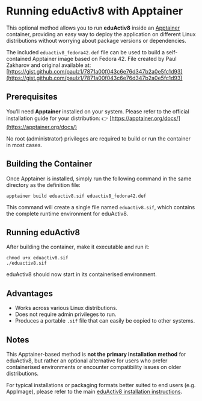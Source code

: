 # Running eduActiv8 with Apptainer

This optional method allows you to run **eduActiv8** inside an [Apptainer](https://apptainer.org/) container, providing an easy way to deploy the application on different Linux distributions without worrying about package versions or dependencies.

The included `eduactiv8_fedora42.def` file can be used to build a self-contained Apptainer image based on Fedora 42.
File created by Paul Zakharov and original available at: [https://gist.github.com/paulz1/7871a00f043c6e76d347b2a0e5fc1d93](https://gist.github.com/paulz1/7871a00f043c6e76d347b2a0e5fc1d93)

## Prerequisites

You’ll need **Apptainer** installed on your system.
Please refer to the official installation guide for your distribution:
👉 [https://apptainer.org/docs/](https://apptainer.org/docs/)

No root (administrator) privileges are required to build or run the container in most cases.

## Building the Container

Once Apptainer is installed, simply run the following command in the same directory as the definition file:

```
apptainer build eduactiv8.sif eduactiv8_fedora42.def
```

This command will create a single file named `eduactiv8.sif`, which contains the complete runtime environment for eduActiv8.

## Running eduActiv8

After building the container, make it executable and run it:

```
chmod u+x eduactiv8.sif
./eduactiv8.sif
```

eduActiv8 should now start in its containerised environment.

## Advantages

* Works across various Linux distributions.
* Does not require admin privileges to run.
* Produces a portable `.sif` file that can easily be copied to other systems.

## Notes

This Apptainer-based method is **not the primary installation method** for eduActiv8, but rather an optional alternative for users who prefer containerised environments or encounter compatibility issues on older distributions.

For typical installations or packaging formats better suited to end users (e.g. AppImage), please refer to the main [eduActiv8 installation instructions](../../README.md).

